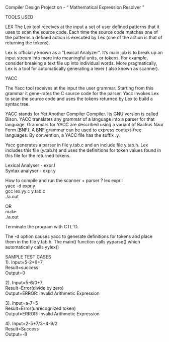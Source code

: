 Compiler Design Project on - 
“ Mathematical Expression Resolver ”


TOOLS USED 

LEX
The Lex tool receives at the input a set of user defined patterns that it uses to scan the source code. Each time the source code matches one of the patterns a defined action is executed by Lex (one of the action is that of returning the tokens).

Lex is officially known as a "Lexical Analyzer". It’s main job is to break up an input stream into more into meaningful units, or tokens. For example, consider breaking a text file up into individual words.
More pragmatically, Lex is a tool for automatically generating a lexer ( also known as scanner).

YACC

The Yacc tool receives at the input the user grammar. Starting from this grammar it gene-rates the C source code for the parser. Yacc invokes Lex to scan the source code and uses the tokens returned by Lex to build a syntax tree. 

YACC stands for Yet Another Compiler Compiler. Its GNU version is called Bison. YACC translates any grammar of a language into a parser for that language. Grammars for YACC are described using a variant of Backus Naur Form (BNF). A BNF grammar can be used to express context-free languages. By convention, a YACC file has the suffix .y.

Yacc generates a parser in file y.tab.c and an include file y.tab.h. Lex includes this file (y.tab.h) and uses the definitions for token values found in this file for the returned tokens.


Lexical Analyser - expr.l <br>
Syntax analyser - expr.y

How to compile and run the scanner + parser ?
lex expr.l <br>
yacc -d expr.y <br> 
gcc lex.yy.c y.tab.c  <br>
./a.out <br>

OR <br>
make <br> 
./a.out <br>

Terminate the program with CTLˆD.


The -d option causes yacc to generate definitions for tokens and place them in the file y.tab.h. 
The main() function calls yyparse() which automatically calls yylex()


SAMPLE TEST CASES <br>
1). Input=5-2*6+7 <br>
Result=success <br>
Output=0 <br>

2). Input=5-6/0+7 <br>
Result=Error(divide by zero) <br>
Output=ERROR: Invalid Arithmetic Expression <br>

3). Input=a-7+5 <br>
Result=Error(unrecognized token) <br>
Output=ERROR: Invalid Arithmetic Expression <br>

4). Input=2-5*7/3+4-9/2 <br>
Result=Success <br>
Output=-8 <br>
 
